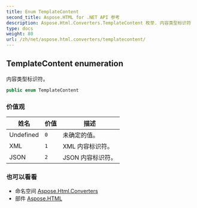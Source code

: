 ```yaml
---
title: Enum TemplateContent
second_title: Aspose.HTML for .NET API 参考
description: Aspose.Html.Converters.TemplateContent 枚举. 内容类型标识符
type: docs
weight: 80
url: /zh/net/aspose.html.converters/templatecontent/
---
```

## TemplateContent enumeration

内容类型标识符。

```csharp
public enum TemplateContent
```

### 价值观

| 姓名 | 价值 | 描述 |
| --- | --- | --- |
| Undefined | `0` | 未确定的值。 |
| XML | `1` | XML 内容标识符。 |
| JSON | `2` | JSON 内容标识符。 |

### 也可以看看

* 命名空间 [Aspose.Html.Converters](../../aspose.html.converters/)
* 部件 [Aspose.HTML](../../)


